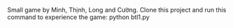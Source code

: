 Small game by Minh, Thịnh, Long and Cường.
Clone this project and run this command to experience the game:
python btl1.py

